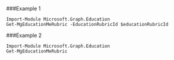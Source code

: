 ###Example 1
```
Import-Module Microsoft.Graph.Education
Get-MgEducationMeRubric -EducationRubricId $educationRubricId
```
###Example 2
```
Import-Module Microsoft.Graph.Education
Get-MgEducationMeRubric
```
